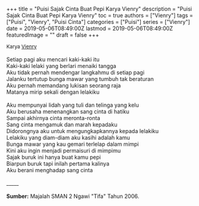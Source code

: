 +++
title = "Puisi Sajak Cinta Buat Pepi Karya Vienry"
description = "Puisi Sajak Cinta Buat Pepi Karya Vienry"
toc = true
authors = ["Vienry"]
tags = ["Puisi", "Vienry", "Puisi Cinta"]
categories = ["Puisi"]
series = ["Vienry"]
date = 2019-05-06T08:49:00Z
lastmod = 2019-05-06T08:49:00Z
featuredImage = ""
draft = false
+++

<div style="text-align: justify;">
<div style="font-size: small;">Karya <a href="/authors/vienry/" target="_blank">Vienry</a></div><br />
Setiap pagi aku mencari kaki-kaki itu<br />Kaki-kaki lelaki yang berlari menaiki tangga<br />Aku tidak pernah mendengar langkahmu di setiap pagi<br />Jalanku tertutup bunga mawar yang tumbuh tak beraturan<br />Aku pernah memandang lukisan seorang raja<br />Matanya mirip sekali dengan lelakiku<br /><br />Aku mempunyai lidah yang tuli dan telinga yang kelu<br />Aku berusaha menenangkan sang cinta di hatiku<br />Sampai akhirnya cinta meronta-ronta<br />Sang cinta mengamuk dan marah kepadaku<br />Didorongnya aku untuk mengungkapkannya kepada lelakiku<br />Lelakiku yang diam-diam aku kasihi adalah kamu<br />Bunga mawar yang kau gemari terlelap dalam mimpi<br />Kini aku ingin menjadi permaisuri di mimpimu<br />Sajak buruk ini hanya buat kamu pepi<br />Biarpun buruk tapi inilah pertama kalinya<br />Aku berani menghadap sang cinta<br /><br />
_____<br /><br />
<b>Sumber:</b> Majalah SMAN 2 Ngawi "Tifa" Tahun 2006.</div>
